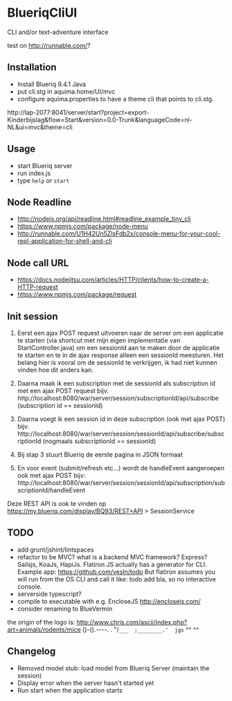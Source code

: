 # BlueriqCliUI

CLI and/or text-adventure interface

test on http://runnable.com/?


## Installation

* Install Blueriq 9.4.1 Java
* put cli.stg in aquima.home/UI/mvc
* configure aquima.properties to have a theme cli that points to cli.stg.


http://lap-2077:8041/server/start?project=export-Kinderbijslag&flow=Start&version=0.0-Trunk&languageCode=nl-NL&ui=mvc&theme=cli

## Usage

* start Blueriq server
* run index.js
* type ```help``` or ```start```


## Node Readline

* http://nodejs.org/api/readline.html#readline_example_tiny_cli
* https://www.npmjs.com/package/node-menu
* http://runnable.com/U1H42Un5ZlsFdb2x/console-menu-for-your-cool-repl-application-for-shell-and-cli

## Node call URL

* https://docs.nodejitsu.com/articles/HTTP/clients/how-to-create-a-HTTP-request
* https://www.npmjs.com/package/request

## Init session

1.	Eerst een ajax POST request uitvoeren naar de server om een applicatie te starten (via shortcut met mijn eigen implementatie van StartController.java) om een sessionId aan te maken door de applicatie te starten en te in de ajax response alleen een sessionId meesturen. Het belang hier is vooral om de sessionId te verkrijgen, ik had niet kunnen vinden hoe dit anders kan.

2.	Daarna maak ik een subscription met de sessionId als subscription id met een ajax POST request bijv. http://localhost:8080/war/server/session/subscriptionId/api/subscribe (subscription id == sessionId)

3.	Daarna voegt ik een session id in deze subscription (ook met ajax POST) bijv. http://localhost:8080/war/server/session/sessionId/api/subscribe/subscriptionId (nogmaals subscriptionId  == sessionId)

4.	Bij stap 3 stuurt Blueriq de eerste pagina in JSON formaat

5.	En voor event (submit/refresh etc…) wordt de handleEvent aangeroepen ook met ajax POST bijv: http://localhost:8080/war/server/session/sessionId/api/subscription/subscriptionId/handleEvent

Deze REST API is ook te vinden op https://my.blueriq.com/display/BQ93/REST+API > SessionService 

## TODO

* add grunt/jshint/lintspaces
* refactor to be MVC? what is a backend MVC framework? Express? Sailsjs, KoaJs, HapiJs.
  Flatiron JS actually has a generator for CLI. Example app: https://github.com/vesln/todo
  But flatiron assumes you will run from the OS CLI and call it like: todo add bla, so no interactive console.
* serverside typescript?
* compile to executable with e.g. EncloseJS http://enclosejs.com/
* consider renaming to BlueVermin

the origin of the logo is: http://www.chris.com/ascii/index.php?art=animals/rodents/mice
()-().----.          .
 \"/` ___  ;________.'  jgs
  ` ^^   ^^

## Changelog

* Removed model stub: load model from Blueriq Server (maintain the session)
* Display error when the server hasn't started yet
* Run start when the application starts
